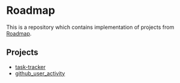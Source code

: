 # Roadmap

This is a repository which contains implementation of projects from [Roadmap](https://roadmap.sh).

## Projects
- [task-tracker](https://roadmap.sh/projects/task-tracker)
- [github_user_activity](https://roadmap.sh/projects/github-user-activity)
  
